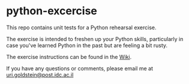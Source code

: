 # python-excercise

This repo contains unit tests for a Python rehearsal exercise.

The exercise is intended to freshen up your Python skills, particularly in case you've learned Python in the past but are feeling a bit rusty. 

The exercise instructions can be found in the [Wiki](https://github.com/urig/python-exercise/wiki).

If you have any questions or comments, please email me at [uri.goldstein@post.idc.ac.il](mailto:uri.goldstein@post.idc.ac.il)

